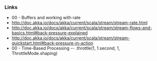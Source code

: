 ### Links
 - 00 - Buffers and working with rate
 - http://doc.akka.io/docs/akka/current/scala/stream/stream-rate.html
 - http://doc.akka.io/docs/akka/current/scala/stream/stream-flows-and-basics.html#back-pressure-explained
 - http://doc.akka.io/docs/akka/current/scala/stream/stream-quickstart.html#back-pressure-in-action
 - 00 - Time-Based Processing
   --   .throttle(1, 1.second, 1, ThrottleMode.shaping)
